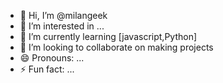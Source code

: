 - 👋 Hi, I’m @milangeek
- 👀 I’m interested in ...
- 🌱 I’m currently learning [javascript,Python]
- 💞️ I’m looking to collaborate on making projects
- 😄 Pronouns: ...
- ⚡ Fun fact: ...

<!---
milangeek/milangeek is a ✨ special ✨ repository because its `README.md` (this file) appears on your GitHub profile.
You can click the Preview link to take a look at your changes.
--->
